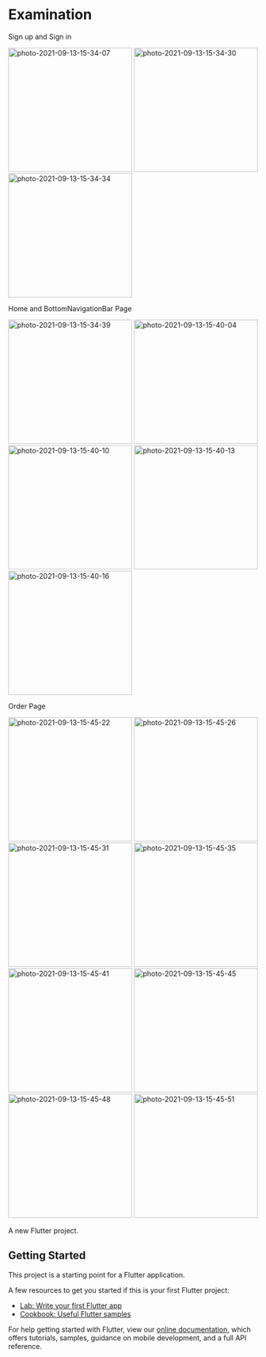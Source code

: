 # Examination

Sign up and Sign in

<a href="https://ibb.co/vzt65Yw"><img src="https://i.ibb.co/2Kb12Nn/photo-2021-09-13-15-34-07.jpg" alt="photo-2021-09-13-15-34-07" border="0" width="250.0"></a>
<a href="https://ibb.co/pjLtx5Y"><img src="https://i.ibb.co/chrG1V4/photo-2021-09-13-15-34-30.jpg" alt="photo-2021-09-13-15-34-30" border="0" width="250.0"></a>
<a href="https://ibb.co/JHjnBSS"><img src="https://i.ibb.co/7KtvY00/photo-2021-09-13-15-34-34.jpg" alt="photo-2021-09-13-15-34-34" border="0" width="250.0"></a>

Home and BottomNavigationBar Page

<a href="https://ibb.co/M5bJm7V"><img src="https://i.ibb.co/Hp09jqz/photo-2021-09-13-15-34-39.jpg" alt="photo-2021-09-13-15-34-39" border="0" width="250.0"></a>
<a href="https://ibb.co/rk5r7gy"><img src="https://i.ibb.co/1ZRWv32/photo-2021-09-13-15-40-04.jpg" alt="photo-2021-09-13-15-40-04" border="0" width="250.0"></a>
<a href="https://ibb.co/t2kgQJg"><img src="https://i.ibb.co/M1WrZCr/photo-2021-09-13-15-40-10.jpg" alt="photo-2021-09-13-15-40-10" border="0" width="250.0"></a>
<a href="https://ibb.co/JkS14bQ"><img src="https://i.ibb.co/WKRhwdt/photo-2021-09-13-15-40-13.jpg" alt="photo-2021-09-13-15-40-13" border="0" width="250.0"></a>
<a href="https://ibb.co/2ZGLq0n"><img src="https://i.ibb.co/RjRM2Gv/photo-2021-09-13-15-40-16.jpg" alt="photo-2021-09-13-15-40-16" border="0" width="250.0"></a>

Order Page

<a href="https://ibb.co/6bTTjhV"><img src="https://i.ibb.co/ZKFFqst/photo-2021-09-13-15-45-22.jpg" alt="photo-2021-09-13-15-45-22" border="0" width="250.0"></a>
<a href="https://ibb.co/3BMd3Gs"><img src="https://i.ibb.co/pJRw7GP/photo-2021-09-13-15-45-26.jpg" alt="photo-2021-09-13-15-45-26" border="0" width="250.0"></a>
<a href="https://ibb.co/nCbRk9d"><img src="https://i.ibb.co/gV36gNq/photo-2021-09-13-15-45-31.jpg" alt="photo-2021-09-13-15-45-31" border="0" width="250.0"></a>
<a href="https://ibb.co/71c1Y4w"><img src="https://i.ibb.co/BCDCzNX/photo-2021-09-13-15-45-35.jpg" alt="photo-2021-09-13-15-45-35" border="0" width="250.0"></a>
<a href="https://ibb.co/R4tRqz9"><img src="https://i.ibb.co/JF8D95K/photo-2021-09-13-15-45-41.jpg" alt="photo-2021-09-13-15-45-41" border="0" width="250.0"></a>
<a href="https://ibb.co/5Gpcdxt"><img src="https://i.ibb.co/n6dkT8Z/photo-2021-09-13-15-45-45.jpg" alt="photo-2021-09-13-15-45-45" border="0" width="250.0"></a>
<a href="https://ibb.co/ZY6nbbK"><img src="https://i.ibb.co/xfSprrG/photo-2021-09-13-15-45-48.jpg" alt="photo-2021-09-13-15-45-48" border="0" width="250.0"></a>
<a href="https://ibb.co/Q8Zk8MK"><img src="https://i.ibb.co/rbg3bHw/photo-2021-09-13-15-45-51.jpg" alt="photo-2021-09-13-15-45-51" border="0" width="250.0"></a>


A new Flutter project.

## Getting Started

This project is a starting point for a Flutter application.

A few resources to get you started if this is your first Flutter project:

- [Lab: Write your first Flutter app](https://flutter.dev/docs/get-started/codelab)
- [Cookbook: Useful Flutter samples](https://flutter.dev/docs/cookbook)

For help getting started with Flutter, view our
[online documentation](https://flutter.dev/docs), which offers tutorials,
samples, guidance on mobile development, and a full API reference.
